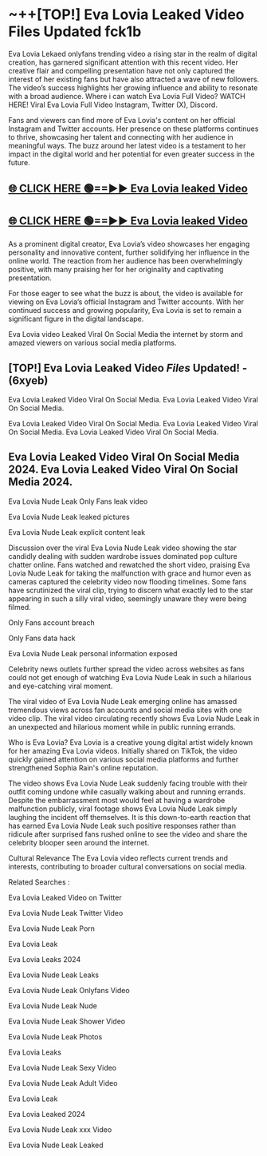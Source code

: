# ~++[TOP!] Eva Lovia Leaked Video Files Updated fck1b

 Eva Lovia Lekaed onlyfans trending video a rising star in the realm of digital creation, has garnered significant attention with this recent video. Her creative flair and compelling presentation have not only captured the interest of her existing fans but have also attracted a wave of new followers. The video’s success highlights her growing influence and ability to resonate with a broad audience.
Where i can watch  Eva Lovia Full Video? WATCH HERE! Viral  Eva Lovia Full Video Instagram, Twitter (X), Discord.


Fans and viewers can find more of  Eva Lovia's content on her official Instagram and Twitter accounts. Her presence on these platforms continues to thrive, showcasing her talent and connecting with her audience in meaningful ways. The buzz around her latest video is a testament to her impact in the digital world and her potential for even greater success in the future.


## [🌐 CLICK HERE 🟢==►►  Eva Lovia leaked Video ](https://onlyclips.site?title=Eva_Lovia&ref=git)

## [🌐 CLICK HERE 🟢==►►  Eva Lovia leaked Video ](https://onlyclips.site?title=Eva_Lovia&ref=git)


As a prominent digital creator,  Eva Lovia’s video showcases her engaging personality and innovative content, further solidifying her influence in the online world. The reaction from her audience has been overwhelmingly positive, with many praising her for her originality and captivating presentation.

For those eager to see what the buzz is about, the video is available for viewing on  Eva Lovia’s official Instagram and Twitter accounts. With her continued success and growing popularity,  Eva Lovia is set to remain a significant figure in the digital landscape.


  Eva Lovia video Leaked Viral On Social Media the internet by storm and amazed viewers on various social media platforms.


## [TOP!]  Eva Lovia Leaked Video *Files* Updated! - (6xyeb) 

 Eva Lovia Leaked Video Viral On Social Media. Eva Lovia Leaked Video Viral On Social Media.

 Eva Lovia Leaked Video Viral On Social Media. Eva Lovia Leaked Video Viral On Social Media. Eva Lovia Leaked Video Viral On Social Media.


##  Eva Lovia Leaked Video Viral On Social Media 2024. Eva Lovia Leaked Video Viral On Social Media 2024.
 Eva Lovia Nude Leak Only Fans leak video

 Eva Lovia Nude Leak leaked pictures

 Eva Lovia Nude Leak explicit content leak

Discussion over the viral  Eva Lovia Nude Leak video showing the star candidly dealing with sudden wardrobe issues dominated pop culture chatter online. Fans watched and rewatched the short video, praising  Eva Lovia Nude Leak for taking the malfunction with grace and humor even as cameras captured the celebrity video now flooding timelines. Some fans have scrutinized the viral clip, trying to discern what exactly led to the star appearing in such a silly viral video, seemingly unaware they were being filmed.


Only Fans account breach

Only Fans data hack

 Eva Lovia Nude Leak personal information exposed

Celebrity news outlets further spread the video across websites as fans could not get enough of watching  Eva Lovia Nude Leak in such a hilarious and eye-catching viral moment.


The viral video of  Eva Lovia Nude Leak emerging online has amassed tremendous views across fan accounts and social media sites with one video clip. The viral video circulating recently shows  Eva Lovia Nude Leak in an unexpected and hilarious moment while in public running errands.


Who is  Eva Lovia?  Eva Lovia is a creative young digital artist widely known for her amazing  Eva Lovia videos. Initially shared on TikTok, the video quickly gained attention on various social media platforms and further strengthened Sophia Rain's online reputation.

The video shows  Eva Lovia Nude Leak suddenly facing trouble with their outfit coming undone while casually walking about and running errands. Despite the embarrassment most would feel at having a wardrobe malfunction publicly, viral footage shows  Eva Lovia Nude Leak simply laughing the incident off themselves. It is this down-to-earth reaction that has earned  Eva Lovia Nude Leak such positive responses rather than ridicule after surprised fans rushed online to see the video and share the celebrity blooper seen around the internet.

Cultural Relevance The  Eva Lovia video reflects current trends and interests, contributing to broader cultural conversations on social media.

Related Searches :

 Eva Lovia Leaked Video on Twitter

 Eva Lovia Nude Leak Twitter Video

 Eva Lovia Nude Leak Porn

 Eva Lovia Leak 

 Eva Lovia Leaks 2024

 Eva Lovia Nude Leak Leaks

 Eva Lovia Nude Leak Onlyfans Video

 Eva Lovia Nude Leak Nude

 Eva Lovia Nude Leak Shower Video

 Eva Lovia Nude Leak Photos

 Eva Lovia Leaks

 Eva Lovia Nude Leak Sexy Video

 Eva Lovia Nude Leak Adult Video

 Eva Lovia Leak

 Eva Lovia Leaked 2024

 Eva Lovia Nude Leak xxx Video

 Eva Lovia Nude Leak Leaked